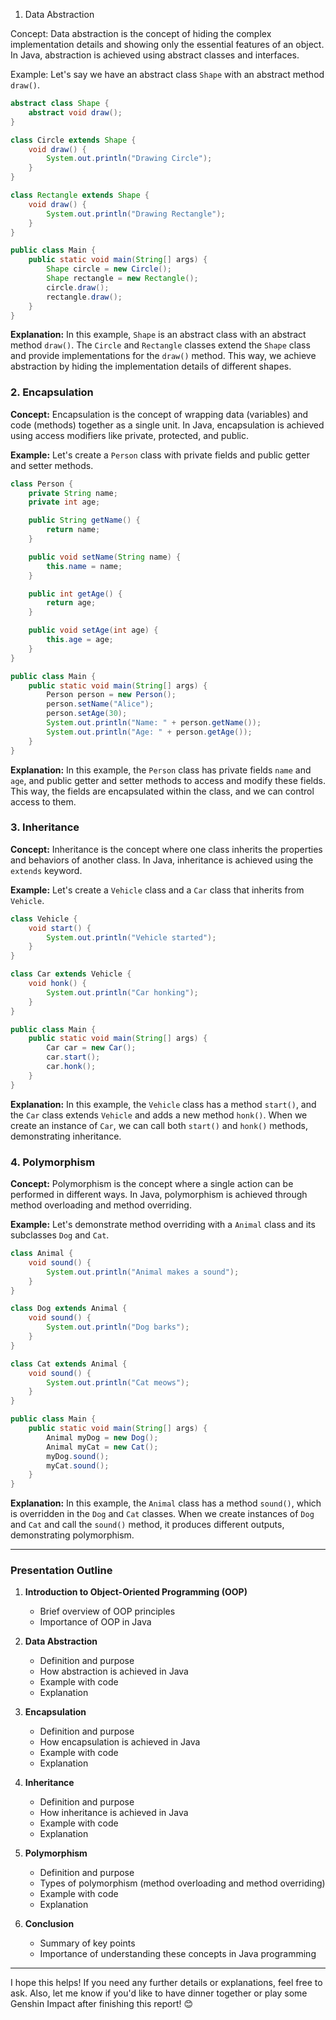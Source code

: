 1. Data Abstraction

Concept:
Data abstraction is the concept of hiding the complex implementation details and showing only the essential features of an object. In Java, abstraction is achieved using abstract classes and interfaces.

Example:
Let's say we have an abstract class `Shape` with an abstract method `draw()`.

```java
abstract class Shape {
    abstract void draw();
}

class Circle extends Shape {
    void draw() {
        System.out.println("Drawing Circle");
    }
}

class Rectangle extends Shape {
    void draw() {
        System.out.println("Drawing Rectangle");
    }
}

public class Main {
    public static void main(String[] args) {
        Shape circle = new Circle();
        Shape rectangle = new Rectangle();
        circle.draw();
        rectangle.draw();
    }
}
```

**Explanation:**
In this example, `Shape` is an abstract class with an abstract method `draw()`. The `Circle` and `Rectangle` classes extend the `Shape` class and provide implementations for the `draw()` method. This way, we achieve abstraction by hiding the implementation details of different shapes.

### 2. Encapsulation

**Concept:**
Encapsulation is the concept of wrapping data (variables) and code (methods) together as a single unit. In Java, encapsulation is achieved using access modifiers like private, protected, and public.

**Example:**
Let's create a `Person` class with private fields and public getter and setter methods.

```java
class Person {
    private String name;
    private int age;

    public String getName() {
        return name;
    }

    public void setName(String name) {
        this.name = name;
    }

    public int getAge() {
        return age;
    }

    public void setAge(int age) {
        this.age = age;
    }
}

public class Main {
    public static void main(String[] args) {
        Person person = new Person();
        person.setName("Alice");
        person.setAge(30);
        System.out.println("Name: " + person.getName());
        System.out.println("Age: " + person.getAge());
    }
}
```

**Explanation:**
In this example, the `Person` class has private fields `name` and `age`, and public getter and setter methods to access and modify these fields. This way, the fields are encapsulated within the class, and we can control access to them.

### 3. Inheritance

**Concept:**
Inheritance is the concept where one class inherits the properties and behaviors of another class. In Java, inheritance is achieved using the `extends` keyword.

**Example:**
Let's create a `Vehicle` class and a `Car` class that inherits from `Vehicle`.

```java
class Vehicle {
    void start() {
        System.out.println("Vehicle started");
    }
}

class Car extends Vehicle {
    void honk() {
        System.out.println("Car honking");
    }
}

public class Main {
    public static void main(String[] args) {
        Car car = new Car();
        car.start();
        car.honk();
    }
}
```

**Explanation:**
In this example, the `Vehicle` class has a method `start()`, and the `Car` class extends `Vehicle` and adds a new method `honk()`. When we create an instance of `Car`, we can call both `start()` and `honk()` methods, demonstrating inheritance.

### 4. Polymorphism

**Concept:**
Polymorphism is the concept where a single action can be performed in different ways. In Java, polymorphism is achieved through method overloading and method overriding.

**Example:**
Let's demonstrate method overriding with a `Animal` class and its subclasses `Dog` and `Cat`.

```java
class Animal {
    void sound() {
        System.out.println("Animal makes a sound");
    }
}

class Dog extends Animal {
    void sound() {
        System.out.println("Dog barks");
    }
}

class Cat extends Animal {
    void sound() {
        System.out.println("Cat meows");
    }
}

public class Main {
    public static void main(String[] args) {
        Animal myDog = new Dog();
        Animal myCat = new Cat();
        myDog.sound();
        myCat.sound();
    }
}
```

**Explanation:**
In this example, the `Animal` class has a method `sound()`, which is overridden in the `Dog` and `Cat` classes. When we create instances of `Dog` and `Cat` and call the `sound()` method, it produces different outputs, demonstrating polymorphism.

---

### Presentation Outline

1. **Introduction to Object-Oriented Programming (OOP)**
   - Brief overview of OOP principles
   - Importance of OOP in Java

2. **Data Abstraction**
   - Definition and purpose
   - How abstraction is achieved in Java
   - Example with code
   - Explanation

3. **Encapsulation**
   - Definition and purpose
   - How encapsulation is achieved in Java
   - Example with code
   - Explanation

4. **Inheritance**
   - Definition and purpose
   - How inheritance is achieved in Java
   - Example with code
   - Explanation

5. **Polymorphism**
   - Definition and purpose
   - Types of polymorphism (method overloading and method overriding)
   - Example with code
   - Explanation

6. **Conclusion**
   - Summary of key points
   - Importance of understanding these concepts in Java programming

---

I hope this helps! If you need any further details or explanations, feel free to ask. Also, let me know if you'd like to have dinner together or play some Genshin Impact after finishing this report! 😊
